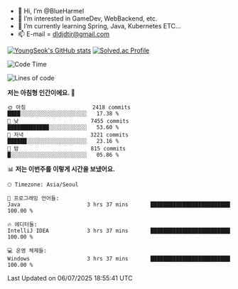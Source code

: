 - 👋 Hi, I’m @BlueHarmel
- 👀 I’m interested in GameDev, WebBackend, etc.
- 🌱 I’m currently learning Spring, Java, Kubernetes ETC...
- 📫 E-mail = dldjdtjr@gmail.com

[![YoungSeok's GitHub stats](https://github-readme-stats.vercel.app/api?username=BlueHarmel&show_icons=true&theme=transparent)](https://github.com/anuraghazra/github-readme-stats)
[![Solved.ac Profile](http://mazassumnida.wtf/api/v2/generate_badge?boj=dldjdtjr)](https://solved.ac/dldjdtjr/)

<!--START_SECTION:waka-->
![Code Time](http://img.shields.io/badge/Code%20Time-1%2C072%20hrs%2054%20mins-blue)

![Lines of code](https://img.shields.io/badge/%EC%A0%80%EB%8A%94%20%EC%97%AC%ED%83%9C%EA%B9%8C%EC%A7%80%20-46.4%20million%20%EC%A4%84%EC%9D%98%20%EC%BD%94%EB%93%9C%EB%A5%BC%20%EC%9E%91%EC%84%B1%ED%96%88%EC%96%B4%EC%9A%94.-blue)

**저는 아침형 인간이에요. 🐤** 

```text
🌞 아침                     2418 commits        ████░░░░░░░░░░░░░░░░░░░░░   17.38 % 
🌆 낮　                     7455 commits        █████████████░░░░░░░░░░░░   53.60 % 
🌃 저녁                     3221 commits        ██████░░░░░░░░░░░░░░░░░░░   23.16 % 
🌙 밤　                     815 commits         █░░░░░░░░░░░░░░░░░░░░░░░░   05.86 % 
```


📊 **저는 이번주를 이렇게 시간을 보냈어요.** 

```text
🕑︎ Timezone: Asia/Seoul

💬 프로그래밍 언어들: 
Java                     3 hrs 37 mins       █████████████████████████   100.00 % 

🔥 에디터들: 
IntelliJ IDEA            3 hrs 37 mins       █████████████████████████   100.00 % 

💻 운영 체제들: 
Windows                  3 hrs 37 mins       █████████████████████████   100.00 % 
```


 Last Updated on 06/07/2025 18:55:41 UTC
<!--END_SECTION:waka-->
<!---
BlueHarmel/BlueHarmel is a ✨ special ✨ repository because its `README.md` (this file) appears on your GitHub profile.
You can click the Preview link to take a look at your changes.
--->

